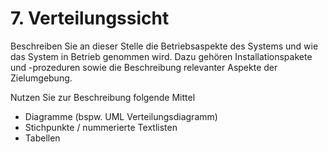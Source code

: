 # 7. Verteilungssicht

Beschreiben Sie an dieser Stelle die Betriebsaspekte des Systems und wie das System in Betrieb genommen wird.
Dazu gehören Installationspakete und -prozeduren sowie die Beschreibung relevanter Aspekte der Zielumgebung.

Nutzen Sie zur Beschreibung folgende Mittel
* Diagramme (bspw. UML Verteilungsdiagramm)
* Stichpunkte / nummerierte Textlisten
* Tabellen

